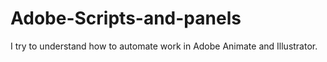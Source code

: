 # Adobe-Scripts-and-panels
I try to understand how to automate work in Adobe Animate and Illustrator.
